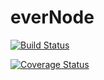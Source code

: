 everNode
========

[![Build Status](https://travis-ci.org/SarahMPearson/everNode.svg?branch=master)](https://travis-ci.org/SarahMPearson/everNode)

[![Coverage Status](https://coveralls.io/repos/SarahMPearson/everNode/badge.png?branch=master)](https://coveralls.io/r/SarahMPearson/everNode?branch=master)
